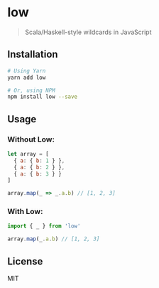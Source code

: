 # low

> Scala/Haskell-style wildcards in JavaScript

## Installation

```sh
# Using Yarn
yarn add low

# Or, using NPM
npm install low --save
```

## Usage

### Without Low:

```js
let array = [
  { a: { b: 1 } },
  { a: { b: 2 } },
  { a: { b: 3 } }
]

array.map(_ => _.a.b) // [1, 2, 3]
```

### With Low:

```js
import { _ } from 'low'

array.map(_.a.b) // [1, 2, 3]
```

## License

MIT
